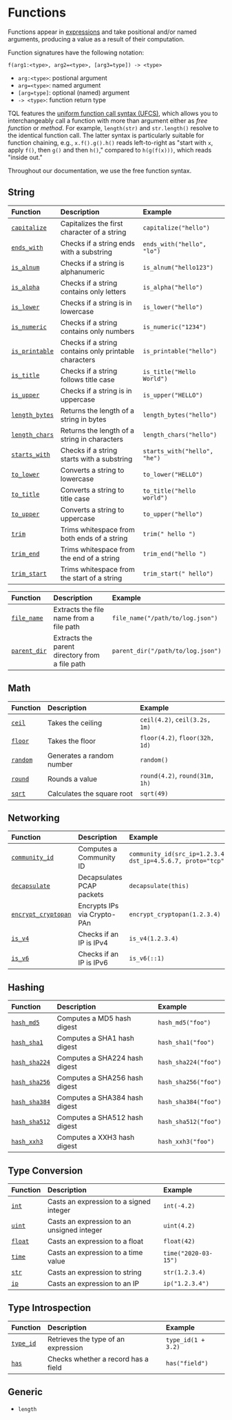 # Functions

Functions appear in [expressions](../language/expressions.md) and take
positional and/or named arguments, producing a value as a result of their
computation.

Function signatures have the following notation:

```tql
f(arg1:<type>, arg2=<type>, [arg3=type]) -> <type>
```

- `arg:<type>`: postional argument
- `arg=<type>`: named argument
- `[arg=type]`: optional (named) argument
- `-> <type>`: function return type

TQL features the [uniform function call syntax
(UFCS)](https://en.wikipedia.org/wiki/Uniform_Function_Call_Syntax), which
allows you to interchangeably call a function with more than argument either as
*free function* or *method*. For example, `length(str)` and `str.length()`
resolve to the identical function call. The latter syntax is particularly
suitable for function chaining, e.g., `x.f().g().h()` reads left-to-right as
"start with `x`, apply `f()`, then `g()` and then `h()`," compared to
`h(g(f(x)))`, which reads "inside out."

Throughout our documentation, we use the free function syntax.

## String

Function | Description | Example
:--------|:-------------|:-------
[`capitalize`](functions/capitalize.md) | Capitalizes the first character of a string | `capitalize("hello")`
[`ends_with`](functions/ends_with.md) | Checks if a string ends with a substring | `ends_with("hello", "lo")`
[`is_alnum`](functions/is_alnum.md) | Checks if a string is alphanumeric | `is_alnum("hello123")`
[`is_alpha`](functions/is_alpha.md) | Checks if a string contains only letters | `is_alpha("hello")`
[`is_lower`](functions/is_lower.md) | Checks if a string is in lowercase | `is_lower("hello")`
[`is_numeric`](functions/is_numeric.md) | Checks if a string contains only numbers | `is_numeric("1234")`
[`is_printable`](functions/is_printable.md) | Checks if a string contains only printable characters | `is_printable("hello")`
[`is_title`](functions/is_title.md) | Checks if a string follows title case | `is_title("Hello World")`
[`is_upper`](functions/is_upper.md) | Checks if a string is in uppercase | `is_upper("HELLO")`
[`length_bytes`](functions/length_bytes.md) | Returns the length of a string in bytes | `length_bytes("hello")`
[`length_chars`](functions/length_chars.md) | Returns the length of a string in characters | `length_chars("hello")`
[`starts_with`](functions/starts_with.md) | Checks if a string starts with a substring | `starts_with("hello", "he")`
[`to_lower`](functions/to_lower.md) | Converts a string to lowercase | `to_lower("HELLO")`
[`to_title`](functions/to_title.md) | Converts a string to title case | `to_title("hello world")`
[`to_upper`](functions/to_upper.md) | Converts a string to uppercase | `to_upper("hello")`
[`trim`](functions/trim.md) | Trims whitespace from both ends of a string | `trim(" hello ")`
[`trim_end`](functions/trim_end.md) | Trims whitespace from the end of a string | `trim_end("hello ")`
[`trim_start`](functions/trim_start.md) | Trims whitespace from the start of a string | `trim_start(" hello")`

Function | Description | Example
:--------|:-------------|:-------
[`file_name`](functions/file_name.md) | Extracts the file name from a file path | `file_name("/path/to/log.json")`
[`parent_dir`](functions/parent_dir.md) | Extracts the parent directory from a file path | `parent_dir("/path/to/log.json")`

## Math

Function | Description | Example
:--------|:-------------|:-------
[`ceil`](functions/ceil.md) | Takes the ceiling | `ceil(4.2)`, `ceil(3.2s, 1m)`
[`floor`](functions/floor.md) | Takes the floor | `floor(4.2)`, `floor(32h, 1d)`
[`random`](functions/random.md) | Generates a random number | `random()`
[`round`](functions/round.md) | Rounds a value | `round(4.2)`, `round(31m, 1h)`
[`sqrt`](functions/sqrt.md) | Calculates the square root | `sqrt(49)`

## Networking

Function | Description | Example
:--------|:-------------|:-------
[`community_id`](functions/community_id.md) | Computes a Community ID | `community_id(src_ip=1.2.3.4, dst_ip=4.5.6.7, proto="tcp")`
[`decapsulate`](functions/decapsulate.md) | Decapsulates PCAP packets | `decapsulate(this)`
[`encrypt_cryptopan`](functions/encrypt_cryptopan.md) | Encrypts IPs via Crypto-PAn | `encrypt_cryptopan(1.2.3.4)`
[`is_v4`](functions/is_v4.md) | Checks if an IP is IPv4 | `is_v4(1.2.3.4)`
[`is_v6`](functions/is_v6.md) | Checks if an IP is IPv6 | `is_v6(::1)`

## Hashing

Function | Description | Example
:--------|:-------------|:-------
[`hash_md5`](functions/hash_md5.md) | Computes a MD5 hash digest | `hash_md5("foo")`
[`hash_sha1`](functions/hash_sha1.md) | Computes a SHA1 hash digest | `hash_sha1("foo")`
[`hash_sha224`](functions/hash_sha224.md) | Computes a SHA224 hash digest | `hash_sha224("foo")`
[`hash_sha256`](functions/hash_sha256.md) | Computes a SHA256 hash digest | `hash_sha256("foo")`
[`hash_sha384`](functions/hash_sha384.md) | Computes a SHA384 hash digest | `hash_sha384("foo")`
[`hash_sha512`](functions/hash_sha512.md) | Computes a SHA512 hash digest | `hash_sha512("foo")`
[`hash_xxh3`](functions/hash_xxh3.md) | Computes a XXH3 hash digest | `hash_xxh3("foo")`

<!--

## OCSF
- `ocsf::category_name`
- `ocsf::category_uid`
- `ocsf::class_name`
- `ocsf::class_uid`

-->

## Type Conversion

Function | Description | Example
:--------|:-------------|:-------
[`int`](functions/int.md) | Casts an expression to a signed integer | `int(-4.2)`
[`uint`](functions/uint.md) | Casts an expression to an unsigned integer | `uint(4.2)`
[`float`](functions/float.md) | Casts an expression to a float | `float(42)`
[`time`](functions/time.md) | Casts an expression to a time value | `time("2020-03-15")`
[`str`](functions/str.md) | Casts an expression to string | `str(1.2.3.4)`
[`ip`](functions/ip.md) | Casts an expression to an IP | `ip("1.2.3.4")`

## Type Introspection

Function | Description | Example
:--------|:-------------|:-------
[`type_id`](functions/type_id.md) | Retrieves the type of an expression | `type_id(1 + 3.2)`
[`has`](functions/has.md) | Checks whether a record has a field | `has("field")`

## Generic

- `length`


<!--

## Aggregation (?)
- `count`
- `quantile`
- `sum`

## ???
- `env`
- `secret`

## Time and Duration
- `now`
- `as_secs`
- `since_epoch`

## List and String ?
- `reverse`

## TODO
- `flatten`
- `unflatten`
- `format`
- `parse_json`
- `print_json`
- `grok`
- `parse_cef`
- `parse_json`
-->
